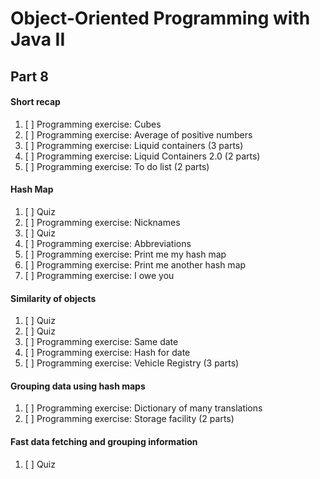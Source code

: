 # Object-Oriented Programming with Java II

## Part 8

#### Short recap

1. [ ] Programming exercise: Cubes
2. [ ] Programming exercise: Average of positive numbers
3. [ ] Programming exercise: Liquid containers (3 parts)
4. [ ] Programming exercise: Liquid Containers 2.0 (2 parts)
5. [ ] Programming exercise: To do list (2 parts)

#### Hash Map

1. [ ] Quiz
2. [ ] Programming exercise: Nicknames
3. [ ] Quiz
4. [ ] Programming exercise: Abbreviations
5. [ ] Programming exercise: Print me my hash map
6. [ ] Programming exercise: Print me another hash map
7. [ ] Programming exercise: I owe you

#### Similarity of objects

1. [ ] Quiz
2. [ ] Quiz
3. [ ] Programming exercise: Same date
4. [ ] Programming exercise: Hash for date
5. [ ] Programming exercise: Vehicle Registry (3 parts)

#### Grouping data using hash maps

1. [ ] Programming exercise: Dictionary of many translations
2. [ ] Programming exercise: Storage facility (2 parts)

#### Fast data fetching and grouping information

1. [ ] Quiz
